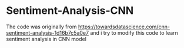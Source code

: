 # Sentiment-Analysis-CNN
The code was originally from https://towardsdatascience.com/cnn-sentiment-analysis-1d16b7c5a0e7 and i try to modify this code to learn sentiment analysis in CNN model
